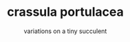 ---
title: crassula portulacea
subtitle: variations on a tiny succulent
layout: post
design: raphael
version: 0.10.0
customJS:
- lib: raphael
- file: jade.js
---